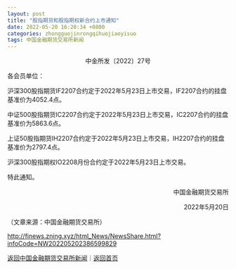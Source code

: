 ```yaml
---
layout: post
title: "股指期货和股指期权新合约上市通知"
date: 2022-05-20 16:20:34 +0800
categories: zhongguojinrongqihuojiaoyisuo
tags: 中国金融期货交易所新闻
---
```

<p></p><p align="center">中金所发〔2022〕27号</p>
 <p>各会员单位：</p>
 <p>沪深300股指期货IF2207合约定于2022年5月23日上市交易，IF2207合约的挂盘基准价为4052.4点。</p>
 <p>中证500股指期货IC2207合约定于2022年5月23日上市交易，IC2207合约的挂盘基准价为5863.6点。</p>
 <p>上证50股指期货IH2207合约定于2022年5月23日上市交易，IH2207合约的挂盘基准价为2797.4点。</p>
 <p>沪深300股指期权IO2208月份合约定于2022年5月23日上市交易。</p>
 <p>特此通知。</p>
 <p style="text-align:right;">中国金融期货交易所</p>
 <p style="text-align:right;">2022年5月20日</p><p class="em_media">（文章来源：中国金融期货交易所）</p>

<http://finews.zning.xyz/html_News/NewsShare.html?infoCode=NW202205202386599829>

[返回中国金融期货交易所新闻](//finews.withounder.com/category/zhongguojinrongqihuojiaoyisuo.html)｜[返回首页](//finews.withounder.com/)